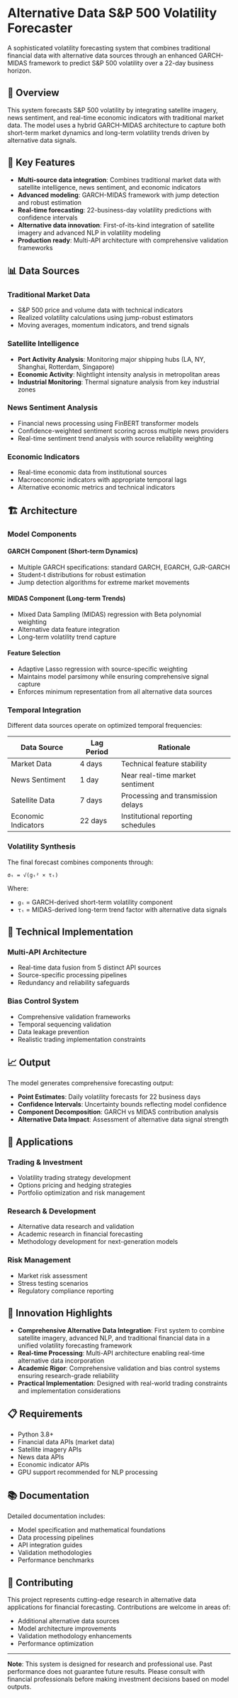 # Alternative Data S&P 500 Volatility Forecaster

A sophisticated volatility forecasting system that combines traditional financial data with alternative data sources through an enhanced GARCH-MIDAS framework to predict S&P 500 volatility over a 22-day business horizon.

## 🎯 Overview

This system forecasts S&P 500 volatility by integrating satellite imagery, news sentiment, and real-time economic indicators with traditional market data. The model uses a hybrid GARCH-MIDAS architecture to capture both short-term market dynamics and long-term volatility trends driven by alternative data signals.

## 🚀 Key Features

- **Multi-source data integration**: Combines traditional market data with satellite intelligence, news sentiment, and economic indicators
- **Advanced modeling**: GARCH-MIDAS framework with jump detection and robust estimation
- **Real-time forecasting**: 22-business-day volatility predictions with confidence intervals
- **Alternative data innovation**: First-of-its-kind integration of satellite imagery and advanced NLP in volatility modeling
- **Production ready**: Multi-API architecture with comprehensive validation frameworks

## 📊 Data Sources

### Traditional Market Data
- S&P 500 price and volume data with technical indicators
- Realized volatility calculations using jump-robust estimators
- Moving averages, momentum indicators, and trend signals

### Satellite Intelligence
- **Port Activity Analysis**: Monitoring major shipping hubs (LA, NY, Shanghai, Rotterdam, Singapore)
- **Economic Activity**: Nightlight intensity analysis in metropolitan areas
- **Industrial Monitoring**: Thermal signature analysis from key industrial zones

### News Sentiment Analysis
- Financial news processing using FinBERT transformer models
- Confidence-weighted sentiment scoring across multiple news providers
- Real-time sentiment trend analysis with source reliability weighting

### Economic Indicators
- Real-time economic data from institutional sources
- Macroeconomic indicators with appropriate temporal lags
- Alternative economic metrics and technical indicators

## 🏗️ Architecture

### Model Components

#### GARCH Component (Short-term Dynamics)
- Multiple GARCH specifications: standard GARCH, EGARCH, GJR-GARCH
- Student-t distributions for robust estimation
- Jump detection algorithms for extreme market movements

#### MIDAS Component (Long-term Trends)
- Mixed Data Sampling (MIDAS) regression with Beta polynomial weighting
- Alternative data feature integration
- Long-term volatility trend capture

#### Feature Selection
- Adaptive Lasso regression with source-specific weighting
- Maintains model parsimony while ensuring comprehensive signal capture
- Enforces minimum representation from all alternative data sources

### Temporal Integration

Different data sources operate on optimized temporal frequencies:

| Data Source         | Lag Period |             Rationale               |
|---------------------|------------|-------------------------------------|
| Market Data         | 4 days     | Technical feature stability         |
| News Sentiment      | 1 day      | Near real-time market sentiment     |
| Satellite Data      | 7 days     | Processing and transmission delays  |
| Economic Indicators | 22 days    | Institutional reporting schedules   |

### Volatility Synthesis

The final forecast combines components through:

```
σₜ = √(gₜ² × τₜ)
```

Where:
- `gₜ` = GARCH-derived short-term volatility component
- `τₜ` = MIDAS-derived long-term trend factor with alternative data signals

## 🔧 Technical Implementation

### Multi-API Architecture
- Real-time data fusion from 5 distinct API sources
- Source-specific processing pipelines
- Redundancy and reliability safeguards

### Bias Control System
- Comprehensive validation frameworks
- Temporal sequencing validation
- Data leakage prevention
- Realistic trading implementation constraints

## 📈 Output

The model generates comprehensive forecasting output:

- **Point Estimates**: Daily volatility forecasts for 22 business days
- **Confidence Intervals**: Uncertainty bounds reflecting model confidence
- **Component Decomposition**: GARCH vs MIDAS contribution analysis
- **Alternative Data Impact**: Assessment of alternative data signal strength

## 🎯 Applications

### Trading & Investment
- Volatility trading strategy development
- Options pricing and hedging strategies
- Portfolio optimization and risk management

### Research & Development
- Alternative data research and validation
- Academic research in financial forecasting
- Methodology development for next-generation models

### Risk Management
- Market risk assessment
- Stress testing scenarios
- Regulatory compliance reporting

## 🔬 Innovation Highlights

- **Comprehensive Alternative Data Integration**: First system to combine satellite imagery, advanced NLP, and traditional financial data in a unified volatility forecasting framework
- **Real-time Processing**: Multi-API architecture enabling real-time alternative data incorporation
- **Academic Rigor**: Comprehensive validation and bias control systems ensuring research-grade reliability
- **Practical Implementation**: Designed with real-world trading constraints and implementation considerations

## 📋 Requirements

- Python 3.8+
- Financial data APIs (market data)
- Satellite imagery APIs
- News data APIs
- Economic indicator APIs
- GPU support recommended for NLP processing

## 📚 Documentation

Detailed documentation includes:
- Model specification and mathematical foundations
- Data processing pipelines
- API integration guides
- Validation methodologies
- Performance benchmarks

## 🤝 Contributing

This project represents cutting-edge research in alternative data applications for financial forecasting. Contributions are welcome in areas of:
- Additional alternative data sources
- Model architecture improvements
- Validation methodology enhancements
- Performance optimization

---

**Note**: This system is designed for research and professional use. Past performance does not guarantee future results. Please consult with financial professionals before making investment decisions based on model outputs.
